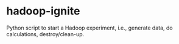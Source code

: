 # hadoop-ignite
Python script to start a Hadoop experiment, i.e., generate data, do calculations, destroy/clean-up.
